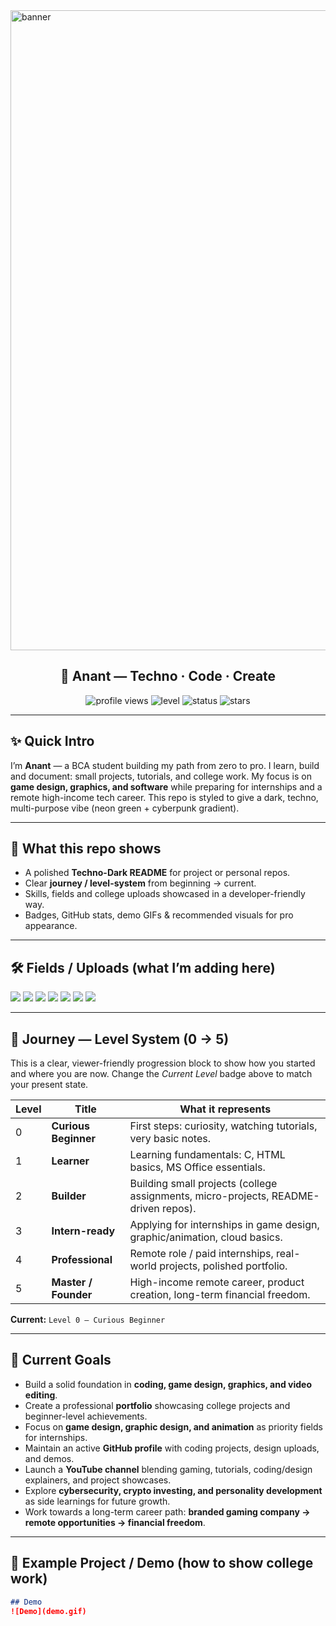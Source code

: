 <!--
Techno-Dark README Template
Customized for Anant
Repo: Portfolio
GitHub: AnantAkash2005
-->
<section id="banner"><img width="1536" height="1024" alt="banner" src="https://github.com/user-attachments/assets/601dc5b9-fe00-4167-9b5f-526079b22749" />

<h1 align="center">🔷 Anant — Techno · Code · Create</h1>

<p align="center">
  <img src="https://komarev.com/ghpvc/?username=AnantAkash2005" alt="profile views" />
  <img src="https://img.shields.io/badge/Level-0%2F5-00ff9c?style=for-the-badge&logo=appveyor&logoColor=000000" alt="level" />
  <img src="https://img.shields.io/badge/Status-Beginner-00d1ff?style=for-the-badge" alt="status" />
  <img src="https://img.shields.io/github/stars/AnantAkash2005/Portfolio?style=social" alt="stars" />
</p>

---

## ✨ Quick Intro

I’m **Anant** — a BCA student building my path from zero to pro. I learn, build and document: small projects, tutorials, and college work. My focus is on **game design, graphics, and software** while preparing for internships and a remote high-income tech career. This repo is styled to give a dark, techno, multi-purpose vibe (neon green + cyberpunk gradient).

---

## 🧩 What this repo shows

* A polished **Techno-Dark README** for project or personal repos.
* Clear **journey / level-system** from beginning → current.
* Skills, fields and college uploads showcased in a developer-friendly way.
* Badges, GitHub stats, demo GIFs & recommended visuals for pro appearance.

---

## 🛠️ Fields / Uploads (what I’m adding here)

<p align="left">
  <img src="https://img.shields.io/badge/Java-ED8B00?style=for-the-badge&logo=java&logoColor=white" />
  <img src="https://img.shields.io/badge/HTML5-E34F26?style=for-the-badge&logo=html5&logoColor=white" />
  <img src="https://img.shields.io/badge/C-00599C?style=for-the-badge&logo=c&logoColor=white" />
  <img src="https://img.shields.io/badge/MS--Word-2B579A?style=for-the-badge&logo=microsoft-word&logoColor=white" />
  <img src="https://img.shields.io/badge/PowerPoint-B7472A?style=for-the-badge&logo=microsoft-powerpoint&logoColor=white" />
  <img src="https://img.shields.io/badge/Excel-217346?style=for-the-badge&logo=microsoft-excel&logoColor=white" />
  <img src="https://img.shields.io/badge/Access-A4373A?style=for-the-badge&logo=microsoft-access&logoColor=white" />
</p>

---

## 🧭 Journey — Level System (0 → 5)

This is a clear, viewer-friendly progression block to show how you started and where you are now. Change the *Current Level* badge above to match your present state.

| Level | Title                | What it represents                                                                  |
| ----- | -------------------- | ----------------------------------------------------------------------------------- |
| 0     | **Curious Beginner** | First steps: curiosity, watching tutorials, very basic notes.                       |
| 1     | **Learner**          | Learning fundamentals: C, HTML basics, MS Office essentials.                        |
| 2     | **Builder**          | Building small projects (college assignments, micro-projects, README-driven repos). |
| 3     | **Intern-ready**     | Applying for internships in game design, graphic/animation, cloud basics.           |
| 4     | **Professional**     | Remote role / paid internships, real-world projects, polished portfolio.            |
| 5     | **Master / Founder** | High-income remote career, product creation, long-term financial freedom.           |

**Current:** `Level 0 — Curious Beginner`

---

## 🎯 Current Goals

- Build a solid foundation in **coding, game design, graphics, and video editing**.  
- Create a professional **portfolio** showcasing college projects and beginner-level achievements.  
- Focus on **game design, graphic design, and animation** as priority fields for internships.  
- Maintain an active **GitHub profile** with coding projects, design uploads, and demos.  
- Launch a **YouTube channel** blending gaming, tutorials, coding/design explainers, and project showcases.  
- Explore **cybersecurity, crypto investing, and personality development** as side learnings for future growth.  
- Work towards a long-term career path: **branded gaming company → remote opportunities → financial freedom**.  

---

## 📂 Example Project / Demo (how to show college work)

```markdown
## Demo
![Demo](demo.gif)
